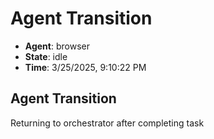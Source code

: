 # Agent Transition

- **Agent**: browser
- **State**: idle
- **Time**: 3/25/2025, 9:10:22 PM

## Agent Transition

Returning to orchestrator after completing task

